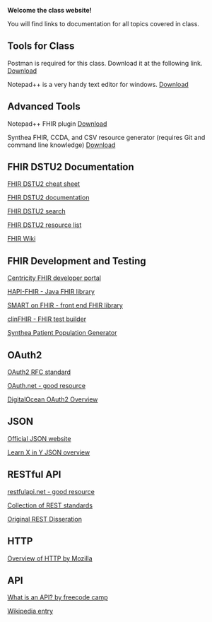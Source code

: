 **Welcome the class website!**

You will find links to documentation for all topics covered in class.

## Tools for Class

Postman is required for this class. Download it at the following link. [Download](https://www.getpostman.com/apps)

Notepad++ is a very handy text editor for windows. [Download](https://notepad-plus-plus.org/downloads/)

## Advanced Tools

Notepad++ FHIR plugin [Download](http://wiki.hl7.org/index.php?title=FHIR_Notepad%2B%2B_Plugin_Documentation)

Synthea FHIR, CCDA, and CSV resource generator (requires Git and command line knowledge) [Download](https://github.com/synthetichealth/synthea)

## FHIR DSTU2 Documentation

[FHIR DSTU2 cheat sheet](https://fire.ly/wp-content/uploads/2017/02/CHEAT-SHEET-DSTU2_feb-2017.pdf)

[FHIR DSTU2 documentation](https://www.hl7.org/fhir/DSTU2/index.html)

[FHIR DSTU2 search](https://www.hl7.org/fhir/DSTU2/search.html)

[FHIR DSTU2 resource list](https://www.hl7.org/fhir/DSTU2/resourcelist.html)

[FHIR Wiki](http://wiki.hl7.org/index.php?title=FHIR)

## FHIR Development and Testing

[Centricity FHIR developer portal](https://mydata.gehealthcare.com/home)

[HAPI-FHIR - Java FHIR library](http://hapifhir.io/)

[SMART on FHIR - front end FHIR library](http://docs.smarthealthit.org/)

[clinFHIR - FHIR test builder](http://clinfhir.com/)

[Synthea Patient Population Generator](https://github.com/synthetichealth/synthea)

## OAuth2

[OAuth2 RFC standard](https://tools.ietf.org/html/rfc6749)

[OAuth.net - good resource](https://oauth.net/2/)

[DigitalOcean OAuth2 Overview](https://www.digitalocean.com/community/tutorials/an-introduction-to-oauth-2)

## JSON

[Official JSON website](http://json.org/)

[Learn X in Y JSON overview](https://learnxinyminutes.com/docs/json/)

## RESTful API

[restfulapi.net - good resource](https://restfulapi.net/)

[Collection of REST standards](http://standards.rest/)

[Original REST Disseration](https://www.ics.uci.edu/~fielding/pubs/dissertation/rest_arch_style.htm)

## HTTP

[Overview of HTTP by Mozilla](https://developer.mozilla.org/en-US/docs/Web/HTTP/Overview)

## API

[What is an API? by freecode camp](https://medium.freecodecamp.org/what-is-an-api-in-english-please-b880a3214a82)

[Wikipedia entry](https://en.wikipedia.org/wiki/Application_programming_interface)
